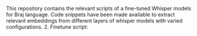 This repository contains the relevant scripts of a fine-tuned Whisper models for Braj language. Code snippets have been made available to extract relevant embeddings from different layers of whisper models with varied configurations.
2. Finetune script: 
